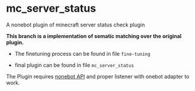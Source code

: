# mc_server_status
A nonebot plugin of minecraft server status check plugin

**This branch is a implementation of sematic matching over the original plugin.** 

- The finetuning process can be found in file `fine-tuning`

- final plugin can be found in file `mc_server_status`

The Plugin requires [nonebot API](https://nonebot.dev/) and proper listener with onebot adapter to work.

